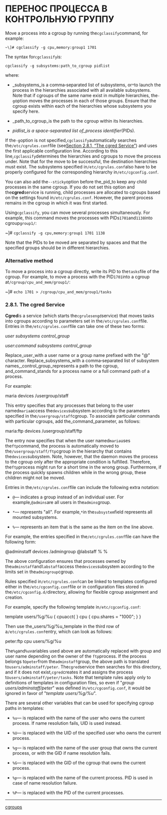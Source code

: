 # ПЕРЕНОС ПРОЦЕССА В КОНТРОЛЬНУЮ ГРУППУ

Move a process into a cgroup by running the`cgclassify`command, for example:

```
~\]# cgclassify -g cpu,memory:group1 1701
```

The syntax for`cgclassify`is:

```
cgclassify -g subsystems:path_to_cgroup pidlist
```

where:

*   _subsystems_is a comma‑separated list of subsystems, or`*`to launch the process in the hierarchies associated with all available subsystems. Note that if cgroups of the same name exist in multiple hierarchies, the`-g`option moves the processes in each of those groups. Ensure that the cgroup exists within each of the hierarchies whose subsystems you specify here.
    
*   _path\_to\_cgroup_is the path to the cgroup within its hierarchies.
    
*   _pidlist_is a space-separated list of_process identifier_(PIDs).
    

If the`-g`option is not specified,`cgclassify`automatically searches the`/etc/cgrules.conf`file (see[Section 2.8.1, “The cgred Service”](https://access.redhat.com/documentation/en-us/red_hat_enterprise_linux/6/html/resource_management_guide/sec-Moving_a_Process_to_a_Control_Group#The_cgred_Service)) and uses the first applicable configuration line. According to this line,`cgclassify`determines the hierarchies and cgroups to move the process under. Note that for the move to be successful, the destination hierarchies must exist. The subsystems specified in`/etc/cgrules.conf`also have to be properly configured for the corresponding hierarchy in`/etc/cgconfig.conf`.

You can also add the`--sticky`option before the_pid_to keep any child processes in the same cgroup. If you do not set this option and the**cgred**service is running, child processes are allocated to cgroups based on the settings found in`/etc/cgrules.conf`. However, the parent process remains in the cgroup in which it was first started.

Using`cgclassify`, you can move several processes simultaneously. For example, this command moves the processes with PIDs`1701`and`1138`into cgroup`group1/`:

~\]# `cgclassify -g cpu,memory:group1 1701 1138`

Note that the PIDs to be moved are separated by spaces and that the specified groups should be in different hierarchies.

### Alternative method

To move a process into a cgroup directly, write its PID to the`tasks`file of the cgroup. For example, to move a process with the PID`1701`into a cgroup at`/cgroup/cpu_and_mem/group1/`:

~\]# `echo 1701 > /cgroup/cpu_and_mem/group1/tasks`

### 2.8.1. The cgred Service

**Cgred**is a service (which starts the`cgrulesengd`service) that moves tasks into cgroups according to parameters set in the`/etc/cgrules.conf`file. Entries in the`/etc/cgrules.conf`file can take one of these two forms:

_user_ _subsystems_ _control\_group_

_user_:_command_ _subsystems_ _control\_group_

Replace_user_with a user name or a group name prefixed with the "@" character. Replace_subsystems_with a comma‑separated list of subsystem names,_control\_group_represents a path to the cgroup, and_command_stands for a process name or a full command path of a process.

For example:

maria			devices		/usergroup/staff

This entry specifies that any processes that belong to the user named`maria`access the`devices`subsystem according to the parameters specified in the`/usergroup/staff`cgroup. To associate particular commands with particular cgroups, add the_command_parameter, as follows:

maria:ftp		devices		/usergroup/staff/ftp

The entry now specifies that when the user named`maria`uses the`ftp`command, the process is automatically moved to the`/usergroup/staff/ftp`cgroup in the hierarchy that contains the`devices`subsystem. Note, however, that the daemon moves the process to the cgroup only after the appropriate condition is fulfilled. Therefore, the`ftp`process might run for a short time in the wrong group. Furthermore, if the process quickly spawns children while in the wrong group, these children might not be moved.

Entries in the`/etc/cgrules.conf`file can include the following extra notation:

*   `@`— indicates a group instead of an individual user. For example,`@admins`are all users in the`admins`group.
    
*   `*`— represents "all". For example,`*`in the`subsystem`field represents all mounted subsystems.
    
*   `%`— represents an item that is the same as the item on the line above.
    

For example, the entries specified in the`/etc/cgrules.conf`file can have the following form:

@adminstaff		devices		/admingroup
@labstaff		%		%

The above configuration ensures that processes owned by the`adminstaff`and`labstaff`access the`devices`subsystem according to the limits set in the`admingroup`cgroup.

Rules specified in`/etc/cgrules.conf`can be linked to templates configured either in the`/etc/cgconfig.conf`file or in configuration files stored in the`/etc/cgconfig.d/`directory, allowing for flexible cgroup assignment and creation.

For example, specify the following template in`/etc/cgconfig.conf`:

template users/%g/%u {
                     cpuacct{
                     }
                     cpu {
                        cpu.shares = "1000";
                     }
          }

Then use the_users/%g/%u_template in the third row of a`/etc/cgrules.conf`entry, which can look as follows:

peter:ftp		cpu		users/%g/%u

The`%g`and`%u`variables used above are automatically replaced with group and user name depending on the owner of the `ftp`process. If the process belongs to`peter`from the`adminstaff`group, the above path is translated to`users/adminstaff/peter`. The`cgred`service then searches for this directory, and if it does not exist,`cgred`creates it and assigns the process to`users/adminstaff/peter/tasks`. Note that template rules apply only to definitions of templates in configuration files, so even if "_group users/adminstaff/peter_" was defined in`/etc/cgconfig.conf`, it would be ignored in favor of "_template users/%g/%u_".

There are several other variables that can be used for specifying cgroup paths in templates:

*   `%u`— is replaced with the name of the user who owns the current process. If name resolution fails, UID is used instead.
    
*   `%U`— is replaced with the UID of the specified user who owns the current process.
    
*   `%g`— is replaced with the name of the user group that owns the current process, or with the GID if name resolution fails.
    
*   `%G`— is replaced with the GID of the cgroup that owns the current process.
    
*   `%p`— is replaced with the name of the current process. PID is used in case of name resolution failure.
    
*   `%P`— is replaced with the PID of the current processes.

**********
[cgroups](/tags/cgroups.md)
